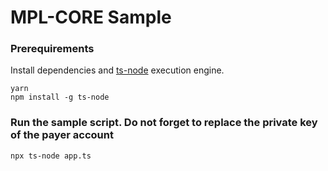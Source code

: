 # MPL-CORE Sample

### Prerequirements

Install dependencies and [ts-node](https://www.npmjs.com/package/ts-node) execution engine.

```
yarn
npm install -g ts-node
```

### Run the sample script. Do not forget to replace the private key of the payer account

```
npx ts-node app.ts
```
